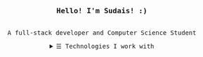 <h3 align="center"><samp>Hello! I'm Sudais! :) </a></b></samp></h3>
<p align="center"><br>
  <samp>
    A full-stack developer and Computer Science Student
  </samp>
</p>

<details align="center">
   <summary> <samp>&#9776; Technologies I work with</samp></summary>
   <p align="center">
     <br>
    HTML, CSS, JavaScript, TypeScript, React, Redux, Node.js, MongoDB, PostgreSQL, MS SQL, Python, C++ 
